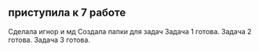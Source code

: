 ## приступила к 7 работе ##
Сделала игнор и мд
Создала папки для задач
Задача 1 готова.
Задача 2 готова.
Задача 3 готова.